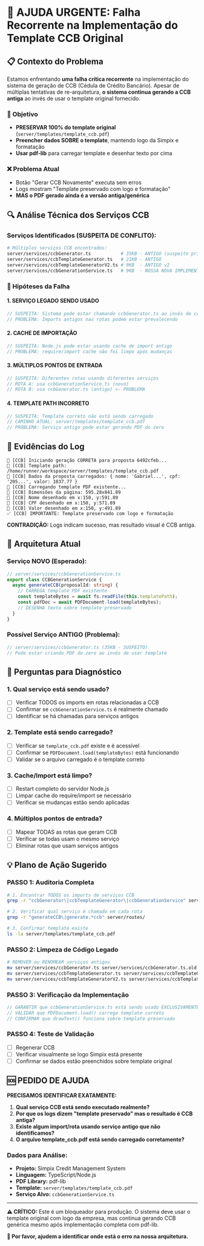 # 🚨 AJUDA URGENTE: Falha Recorrente na Implementação do Template CCB Original

## 📋 Contexto do Problema

Estamos enfrentando **uma falha crítica recorrente** na implementação do sistema de geração de CCB (Cédula de Crédito Bancário). Apesar de múltiplas tentativas de re-arquitetura, **o sistema continua gerando a CCB antiga** ao invés de usar o template original fornecido.

### 🎯 Objetivo
- **PRESERVAR 100% do template original** (`server/templates/template_ccb.pdf`) 
- **Preencher dados SOBRE o template**, mantendo logo da Simpix e formatação
- **Usar pdf-lib** para carregar template e desenhar texto por cima

### ❌ Problema Atual
- Botão "Gerar CCB Novamente" executa sem erros
- Logs mostram "Template preservado com logo e formatação" 
- **MAS o PDF gerado ainda é a versão antiga/genérica**

## 🔍 Análise Técnica dos Serviços CCB

### Serviços Identificados (SUSPEITA DE CONFLITO):

```bash
# Múltiplos serviços CCB encontrados:
server/services/ccbGenerator.ts           # 35KB - ANTIGO (suspeito principal)
server/services/ccbTemplateGenerator.ts   # 21KB - ANTIGO 
server/services/ccbTemplateGeneratorV2.ts # 9KB  - ANTIGO v2
server/services/ccbGenerationService.ts   # 9KB  - NOSSA NOVA IMPLEMENTAÇÃO
```

### 🚨 Hipóteses da Falha

#### 1. **SERVIÇO LEGADO SENDO USADO**
```typescript
// SUSPEITA: Sistema pode estar chamando ccbGenerator.ts ao invés de ccbGenerationService.ts
// PROBLEMA: Imports antigos nas rotas podem estar prevalecendo
```

#### 2. **CACHE DE IMPORTAÇÃO**
```typescript
// SUSPEITA: Node.js pode estar usando cache de import antigo
// PROBLEMA: require/import cache não foi limpo após mudanças
```

#### 3. **MÚLTIPLOS PONTOS DE ENTRADA**
```typescript
// SUSPEITA: Diferentes rotas usando diferentes serviços
// ROTA A: usa ccbGenerationService.ts (novo)
// ROTA B: usa ccbGenerator.ts (antigo) <- PROBLEMA
```

#### 4. **TEMPLATE PATH INCORRETO**
```typescript
// SUSPEITA: Template correto não está sendo carregado
// CAMINHO ATUAL: server/templates/template_ccb.pdf
// PROBLEMA: Serviço antigo pode estar gerando PDF do zero
```

## 🔬 Evidências do Log

```
📄 [CCB] Iniciando geração CORRETA para proposta 6492cfeb...
📄 [CCB] Template path: /home/runner/workspace/server/templates/template_ccb.pdf
📄 [CCB] Dados da proposta carregados: { nome: 'Gabriel...', cpf: '205...', valor: 1037.77 }
📄 [CCB] Carregando template PDF existente...
📄 [CCB] Dimensões da página: 595.28x841.89
📄 [CCB] Nome desenhado em x:150, y:591.89
📄 [CCB] CPF desenhado em x:150, y:571.89
📄 [CCB] Valor desenhado em x:150, y:491.89
✅ [CCB] IMPORTANTE: Template preservado com logo e formatação
```

**CONTRADIÇÃO:** Logs indicam sucesso, mas resultado visual é CCB antiga.

## 📁 Arquitetura Atual

### Serviço NOVO (Esperado):
```typescript
// server/services/ccbGenerationService.ts
export class CCBGenerationService {
  async generateCCB(proposalId: string) {
    // CARREGA template PDF existente
    const templateBytes = await fs.readFile(this.templatePath);
    const pdfDoc = await PDFDocument.load(templateBytes);
    // DESENHA texto sobre template preservado
  }
}
```

### Possível Serviço ANTIGO (Problema):
```typescript
// server/services/ccbGenerator.ts (35KB - SUSPEITO)
// Pode estar criando PDF do zero ao invés de usar template
```

## 🚨 Perguntas para Diagnóstico

### 1. **Qual serviço está sendo usado?**
- [ ] Verificar TODOS os imports em rotas relacionadas a CCB
- [ ] Confirmar se `ccbGenerationService.ts` é realmente chamado
- [ ] Identificar se há chamadas para serviços antigos

### 2. **Template está sendo carregado?**
- [ ] Verificar se `template_ccb.pdf` existe e é acessível
- [ ] Confirmar se `PDFDocument.load(templateBytes)` está funcionando
- [ ] Validar se o arquivo carregado é o template correto

### 3. **Cache/Import está limpo?**
- [ ] Restart completo do servidor Node.js
- [ ] Limpar cache do require/import se necessário
- [ ] Verificar se mudanças estão sendo aplicadas

### 4. **Múltiplos pontos de entrada?**
- [ ] Mapear TODAS as rotas que geram CCB
- [ ] Verificar se todas usam o mesmo serviço
- [ ] Eliminar rotas que usam serviços antigos

## 💡 Plano de Ação Sugerido

### PASSO 1: Auditoria Completa
```bash
# 1. Encontrar TODOS os imports de serviços CCB
grep -r "ccbGenerator\|ccbTemplateGenerator\|ccbGenerationService" server/

# 2. Verificar qual serviço é chamado em cada rota
grep -r "generateCCB\|generate.*ccb" server/routes/

# 3. Confirmar template existe
ls -la server/templates/template_ccb.pdf
```

### PASSO 2: Limpeza de Código Legado
```bash
# REMOVER ou RENOMEAR serviços antigos
mv server/services/ccbGenerator.ts server/services/ccbGenerator.ts.old
mv server/services/ccbTemplateGenerator.ts server/services/ccbTemplateGenerator.ts.old
mv server/services/ccbTemplateGeneratorV2.ts server/services/ccbTemplateGeneratorV2.ts.old
```

### PASSO 3: Verificação da Implementação
```typescript
// GARANTIR que ccbGenerationService.ts está sendo usado EXCLUSIVAMENTE
// VALIDAR que PDFDocument.load() carrega template correto
// CONFIRMAR que drawText() funciona sobre template preservado
```

### PASSO 4: Teste de Validação
- [ ] Regenerar CCB
- [ ] Verificar visualmente se logo Simpix está presente
- [ ] Confirmar se dados estão preenchidos sobre template original

## 🆘 **PEDIDO DE AJUDA**

**PRECISAMOS IDENTIFICAR EXATAMENTE:**

1. **Qual serviço CCB está sendo executado realmente?**
2. **Por que os logs dizem "template preservado" mas o resultado é CCB antiga?**
3. **Existe algum import/rota usando serviço antigo que não identificamos?**
4. **O arquivo template_ccb.pdf está sendo carregado corretamente?**

### Dados para Análise:
- **Projeto:** Simpix Credit Management System
- **Linguagem:** TypeScript/Node.js  
- **PDF Library:** pdf-lib
- **Template:** `server/templates/template_ccb.pdf`
- **Serviço Alvo:** `ccbGenerationService.ts`

---

**⚠️ CRÍTICO:** Este é um bloqueador para produção. O sistema deve usar o template original com logo da empresa, mas continua gerando CCB genérica mesmo após implementação completa com pdf-lib.

**🙏 Por favor, ajudem a identificar onde está o erro na nossa arquitetura.**